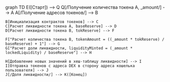 graph TD
E([Старт]) --> Q
Q[/Получение количества токена А, _amount/] --> A
A[/Получение адресов токенов/] --> B

    B[Инициализация контрактов токенов] --> C
    C[Расчет ликвидности токена A, baseReserve] --> D
    D[Расчет ликвидности токена B, tokReserve] --> F

    F["Расчет количества токена B, tokenAmount = ((_amount * tokReserve) / baseReserve) + 1"] --> G
    G["Расчет доли ликвидности, liquidityMinted = (_amount * lockedLiquidity) / baseReserve"] --> H

    H[Добавление новых значений в хеш-таблицу ликвидности] --> I
    I[Отправка токенов с адреса DEX в сторону адреса кошелька пользователя] --> J
    J[/Доля ликвидности/] --> K([Конец])
